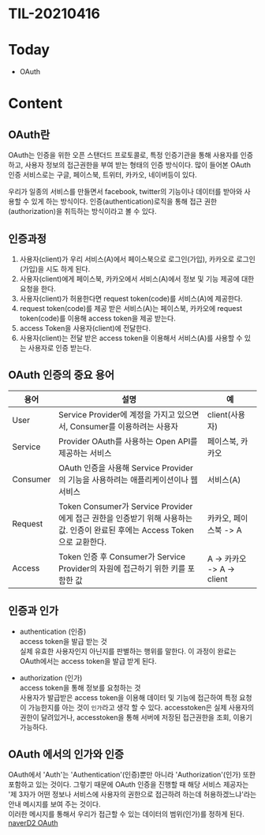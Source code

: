 # TIL-20210416

# Today

- OAuth

# Content

## OAuth란

OAuth는 인증을 위한 오픈 스탠더드 프로토콜로, 특정 인증기관을 통해 사용자를 인증하고, 사용자 정보의 접근권한을 부여 받는 형태의 인증 방식이다.
많이 들어본 OAuth인증 서비스로는 구글, 페이스북, 트위터, 카카오, 네이버등이 있다.

우리가 일종의 서비스를 만들면서 facebook, twitter의 기능이나 데이터를 받아와 사용할 수 있게 하는 방식이다.
인증(authentication)로직을 통해 접근 권한(authorization)을 취득하는 방식이라고 볼 수 있다.

## 인증과정

1. 사용자(client)가 우리 서비스(A)에서 페이스북으로 로그인(가입), 카카오로 로그인(가입)을 시도 하게 된다.
2. 사용자(client)에게 페이스북, 카카오에서 서비스(A)에서 정보 및 기능 제공에 대한 요청을 한다.
3. 사용자(client)가 허용한다면 request token(code)를 서비스(A)에 제공한다.
4. request token(code)를 제공 받은 서비스(A)는 페이스북, 카카오에 request token(code)를 이용해 access token을 제공 받는다.
5. access Token을 사용자(client)에 전달한다.
6. 사용자(client)는 전달 받은 access token을 이용해서 서비스(A)를 사용할 수 있는 사용자로 인증 받는다.

## OAuth 인증의 중요 용어

| 용어     | 설명                                                                                                                         | 예                         |
| -------- | ---------------------------------------------------------------------------------------------------------------------------- | -------------------------- |
| User     | Service Provider에 계정을 가지고 있으면서, Consumer를 이용하려는 사용자                                                      | client(사용자)             |
| Service  | Provider OAuth를 사용하는 Open API를 제공하는 서비스                                                                         | 페이스북, 카카오           |
| Consumer | OAuth 인증을 사용해 Service Provider의 기능을 사용하려는 애플리케이션이나 웹 서비스                                          | 서비스(A)                  |
| Request  | Token Consumer가 Service Provider에게 접근 권한을 인증받기 위해 사용하는 값. 인증이 완료된 후에는 Access Token으로 교환한다. | 카카오, 페이스북 -> A      |
| Access   | Token 인증 후 Consumer가 Service Provider의 자원에 접근하기 위한 키를 포함한 값                                              | A -> 카카오 -> A -> client |

## 인증과 인가

- authentication (인증)  
  access token을 발급 받는 것  
  실제 유효한 사용자인지 아닌지를 판별하는 행위를 말한다. 이 과정이 완료는 OAuth에서는 access token을 발급 받게 된다.

- authorization (인가)  
  access token을 통해 정보를 요청하는 것  
  사용자가 발급받은 access token을 이용해 데이터 및 기능에 접근하여 특정 요청이 가능한지를 아는 것이 `인가`라고 생각 할 수 있다.
  accesstoken은 실제 사용자의 권한이 달려있거나, accesstoken을 통해 서버에 저장된 접근권한을 조회, 이용기 가능하다.

## OAuth 에서의 인가와 인증

OAuth에서 'Auth'는 'Authentication'(인증)뿐만 아니라 'Authorization'(인가) 또한 포함하고 있는 것이다.
그렇기 때문에 OAuth 인증을 진행할 때 해당 서비스 제공자는 '제 3자가 어떤 정보나 서비스에 사용자의 권한으로 접근하려 하는데 허용하겠느냐'라는 안내 메시지를 보여 주는 것이다.  
이러한 메시지를 통해서 우리가 접근할 수 있는 데이터의 범위(인가)를 정하게 된다.
[naverD2 OAuth](https://d2.naver.com/helloworld/24942)
